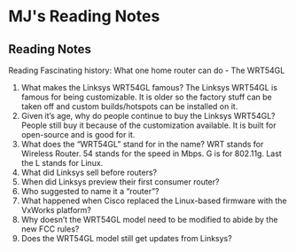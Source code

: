 # MJ's Reading Notes

## Reading Notes


Reading
Fascinating history: What one home router can do - The WRT54GL

1. What makes the Linksys WRT54GL famous? The Linksys  WRT54GL is famous for being customizable. It is older so the factory stuff can be taken off and custom builds/hotspots can be installed on it. 
2. Given it’s age, why do people continue to buy the Linksys WRT54GL? People still buy it because of the customization available. It is built for open-source and is good for it.   
3. What does the “WRT54GL” stand for in the name? WRT stands for Wireless Router. 54 stands for the speed in Mbps. G is for 802.11g. Last the L stands for Linux. 
4. What did Linksys sell before routers?
5. When did Linksys preview their first consumer router?
6. Who suggested to name it a “router”?
7. What happened when Cisco replaced the Linux-based firmware with the VxWorks platform?
8. Why doesn’t the WRT54GL model need to be modified to abide by the new FCC rules?
9. Does the WRT54GL model still get updates from Linksys?
